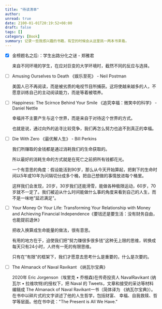 ```yaml
---
title: "待读清单"
author:
unread: true
date: 2100-01-01T20:19:52+08:00
draft: false
tags: []
category: [Book]
summary: 记录一些我感兴趣的书籍，有空的时候会从这里挑一两本书来看。
---
```


- [x] 金榜题名之后:：学生出路分化之谜 - 郑雅君

  来自不同环境的学生，在应对巨变的大学环境时，截然不同的反应与选择。

- [ ] Amusing Ourselves to Death 《娱乐至死》 - Neil Postman

  美国人已不再阅读，而是被劣质的电视节目所捕获。这将使越来越多的人，不愿意训练自己的主动阅读能力，而是等着被喂养。
  
- [ ] Happiness: The Scirnce Behind Your Smile 《追究幸福：微笑中的科学》 - Daniel Nettle

  幸福并不主要产生与这个世界，而是来自于对待这个世界的方式。

  也就是说，通过向外的追寻比较竞争，我们再怎么努力也追不到真正的幸福。

- [ ] Die With Zero 《最优解人生》 - Bill Perkins

  我们所赚取的金钱都是通过消耗我们的生命获取的。

  所以最好的消耗生命的方式就是在死亡之前把所有钱都花光。

  一个有意思的角度：假设能活到90岁，那么从今天开始算起，把剩下的生命时间以5年或10年为问隔切分成多个桶，把自己想做的事情放进每个桶里。

  这样我们会发现，20岁，30岁我们还能滑雪，能做各种极限运动，60岁，70岁就不一定了。我们被迫从什么时间能做什么事的角度来看到自己的人生，而不是一味地"延迟满足"。

- [ ] Your Money Or Your Life: Transforming Your Relationship with Money and Achieving Financial Independence《要钱还是要生活：没有财务自由，也能提前退休》

  把收入换算成生命能量的做法，很有意思。

  有用的地方在于，迫使我们把"努力赚很多很多钱"这种无上限的思维，转换成每天只有24小时，人终有一死的有限思维。

  只有在“有限"的框架下，我们才愿意去思考什么是重要的，什么是次要的。

- [ ] The Almanack of Naval Ravikant 《纳瓦尔宝典》

  2020年 Eric Jorgenson（埃里克 • 乔根森)在传奇投资人 NavalRavikant (纳瓦尔 • 拉维坎特)的授权下，把 Naval 的 Tweets，文章和接受的采访等材料编辑成 The Almanack of Naval Ravikant一书（简体译为 《纳瓦尔宝典》）。在书中以碎片式的文字讲述了他的人生哲学，包括财富、 幸福、自我救赎、哲学等层面。他在书中说："The Present is All We Have.”
